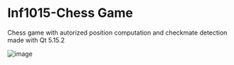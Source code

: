 # Inf1015-Chess Game

Chess game with autorized position computation and checkmate detection made with Qt 5.15.2

![image](https://github.com/user-attachments/assets/a1cb86ba-ae4c-4956-951d-f7c67b536c20)
